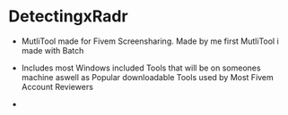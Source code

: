 # DetectingxRadr
- MutliTool made for Fivem Screensharing. Made by me first MutliTool i made with Batch
- Includes most Windows included Tools that will be on someones machine aswell as Popular downloadable Tools used by Most Fivem Account Reviewers

- 
